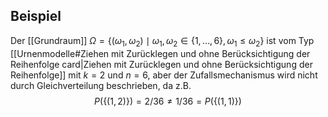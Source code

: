 ## Beispiel

Der [[Grundraum]] $\Omega=\left\{\left(\omega_1, \omega_2\right) \mid \omega_1, \omega_2 \in\{1, \ldots, 6\}, \omega_1 \leq \omega_2\right\}$ ist vom Typ [[Urnenmodelle#Ziehen mit Zurücklegen und ohne Berücksichtigung der Reihenfolge card|Ziehen mit Zurücklegen und ohne Berücksichtigung der Reihenfolge]] mit $k=2$ und $n=6$, aber der Zufallsmechanismus wird nicht durch Gleichverteilung beschrieben, da z.B.
$$P (\{(1,2)\})=2 / 36 \neq 1 / 36= P (\{(1,1)\})$$
